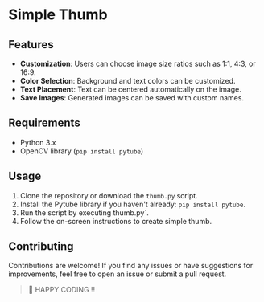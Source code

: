 # Simple Thumb
</b></b>

## Features
- **Customization**: Users can choose image size ratios such as 1:1, 4:3, or 16:9.
- **Color Selection**: Background and text colors can be customized.
- **Text Placement**: Text can be centered automatically on the image.
- **Save Images**: Generated images can be saved with custom names.

## Requirements
- Python 3.x
- OpenCV library (`pip install pytube`)

## Usage
1. Clone the repository or download the `thumb.py` script.
2. Install the Pytube library if you haven't already: `pip install pytube`.
3. Run the script by executing thumb.py`.
4. Follow the on-screen instructions to create simple thumb.

## Contributing
Contributions are welcome! If you find any issues or have suggestions for improvements, feel free to open an issue or submit a pull request.
</b></b>
> 👾 HAPPY CODING !!
